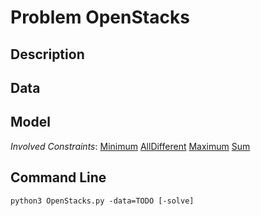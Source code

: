 # Problem OpenStacks

## Description



## Data



## Model

*Involved Constraints*: [Minimum](https://pycsp.org/documentation/constraints/Minimum) [AllDifferent](https://pycsp.org/documentation/constraints/AllDifferent) [Maximum](https://pycsp.org/documentation/constraints/Maximum) [Sum](https://pycsp.org/documentation/constraints/Sum)


## Command Line

```shell
python3 OpenStacks.py -data=TODO [-solve]
```


